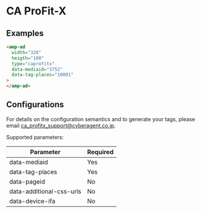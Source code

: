 <!---
Copyright 2016 The AMP HTML Authors. All Rights Reserved.

Licensed under the Apache License, Version 2.0 (the "License");
you may not use this file except in compliance with the License.
You may obtain a copy of the License at

      http://www.apache.org/licenses/LICENSE-2.0

Unless required by applicable law or agreed to in writing, software
distributed under the License is distributed on an "AS-IS" BASIS,
WITHOUT WARRANTIES OR CONDITIONS OF ANY KIND, either express or implied.
See the License for the specific language governing permissions and
limitations under the License.
-->

# CA ProFit-X

## Examples

```html
<amp-ad
  width="320"
  heigth="100"
  type="caprofitx"
  data-mediaid="3752"
  data-tag-places="10001"
>
</amp-ad>
```

## Configurations

For details on the configuration semantics and to generate your tags, please
email ca_profitx_support@cyberagent.co.jp.

Supported parameters:

| Parameter                | Required |
| ------------------------ | -------- |
| data-mediaid             | Yes      |
| data-tag-places          | Yes      |
| data-pageid              | No       |
| data-additional-css-urls | No       |
| data-device-ifa          | No       |
